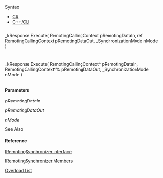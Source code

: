 Syntax

* [C#](#i-syntax-CS)
* [C++/CLI](#i-syntax-CPP2005)

```
```
_kResponse Execute( 
   RemotingCallingContext pRemotingDataIn,
   ref RemotingCallingContext pRemotingDataOut,
   _SynchronizationMode nMode
)
```
```

```
```
_kResponse Execute( 
   RemotingCallingContext^ pRemotingDataIn,
   RemotingCallingContext^% pRemotingDataOut,
   _SynchronizationMode nMode
)
```
```

#### Parameters

*pRemotingDataIn*


*pRemotingDataOut*


*nMode*



See Also

#### Reference

[IRemotingSynchronizer Interface](Eplan.EplApi.AFu~Eplan.EplApi.RemoteServer.IRemotingSynchronizer.html)
  
[IRemotingSynchronizer Members](Eplan.EplApi.AFu~Eplan.EplApi.RemoteServer.IRemotingSynchronizer_members.html)
  
[Overload List](Eplan.EplApi.AFu~Eplan.EplApi.RemoteServer.IRemotingSynchronizer~Execute.html)